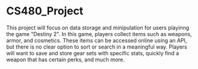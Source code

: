 # CS480_Project
This project will focus on data storage and minipulation for users playinng the game "Destiny 2". In this game, players collect items such as weapons, armor, and cosmetics. These items can be accessed online using an API, but there is no clear option to sort or search in a meaningful way. Players will want to save and store gear sets with specific stats, quickly find a weapon that has certain perks, and much more.
